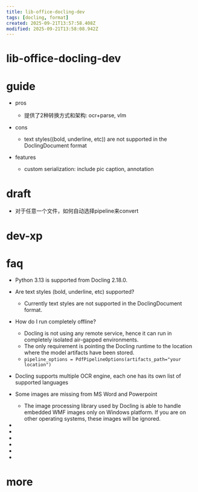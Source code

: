 ```yaml
---
title: lib-office-docling-dev
tags: [docling, format]
created: 2025-09-21T13:57:58.408Z
modified: 2025-09-21T13:58:08.942Z
---
```


# lib-office-docling-dev

# guide

- pros
  - 提供了2种转换方式和架构: ocr+parse, vlm

- cons
  - text styles((bold, underline, etc)) are not supported in the DoclingDocument format

- features
  - custom serialization: include pic caption, annotation
# draft
- 对于任意一个文件，如何自动选择pipeline来convert
# dev-xp

# faq
- Python 3.13 is supported from Docling 2.18.0.

- Are text styles (bold, underline, etc) supported?
  - Currently text styles are not supported in the DoclingDocument format. 

- How do I run completely offline?
  - Docling is not using any remote service, hence it can run in completely isolated air-gapped environments.
  - The only requirement is pointing the Docling runtime to the location where the model artifacts have been stored.
  - `pipeline_options = PdfPipelineOptions(artifacts_path="your location")`

- Docling supports multiple OCR engine, each one has its own list of supported languages

- Some images are missing from MS Word and Powerpoint
  - The image processing library used by Docling is able to handle embedded WMF images only on Windows platform. If you are on other operating systems, these images will be ignored.

- 
- 
- 
- 
- 
- 

# more
